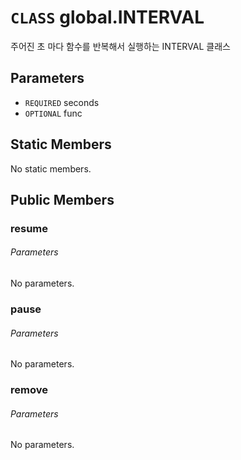# `CLASS` global.INTERVAL
주어진 초 마다 함수를 반복해서 실행하는 INTERVAL 클래스

## Parameters
* `REQUIRED` seconds 
* `OPTIONAL` func 

## Static Members
No static members.

## Public Members

### resume
###### Parameters
No parameters.

### pause
###### Parameters
No parameters.

### remove
###### Parameters
No parameters.
